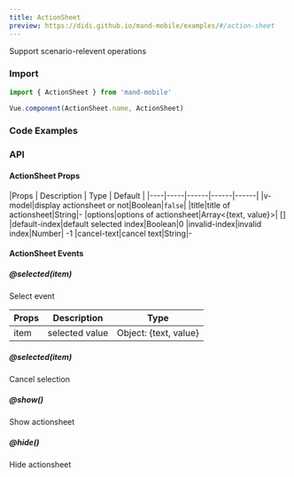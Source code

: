```yaml
---
title: ActionSheet
preview: https://didi.github.io/mand-mobile/examples/#/action-sheet
---
```


Support scenario-relevent operations

### Import

```javascript
import { ActionSheet } from 'mand-mobile'

Vue.component(ActionSheet.name, ActionSheet)
```

### Code Examples
<!-- DEMO -->


### API

#### ActionSheet Props
|Props | Description | Type | Default |
|----|-----|------|------|------|
|v-model|display actionsheet or not|Boolean|`false`|
|title|title of actionsheet|String|-
|options|options of actionsheet|Array<{text, value}>| []
|default-index|default selected index|Boolean|0
|invalid-index|invalid index|Number| -1
|cancel-text|cancel text|String|-


#### ActionSheet Events

##### @selected(item)
Select event

|Props | Description | Type |
|----|-----|------|
|item|selected value|Object: {text, value}|

##### @selected(item)

Cancel selection

##### @show()

Show actionsheet

##### @hide()

Hide actionsheet
